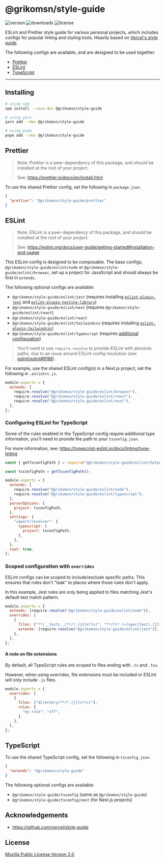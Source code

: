 # @grikomsn/style-guide

![version](https://badgen.net/npm/v/@grikomsn/style-guide)
![downloads](https://badgen.net/npm/dt/@grikomsn/style-guide)
![license](https://badgen.net/npm/license/@grikomsn/style-guide)

ESLint and Prettier style guide for various personal projects, which includes configs for popular linting and styling tools. Heavily based on [Vercel's style guide](https://github.com/vercel/style-guide).

The following configs are available, and are designed to be used together.

- [Prettier](#prettier)
- [ESLint](#eslint)
- [TypeScript](#typescript)

---

## Installing

```sh
# using npm
npm install --save-dev @grikomsn/style-guide

# using yarn
yarn add --dev @grikomsn/style-guide

# using pnpm
pnpm add --dev @grikomsn/style-guide
```

## Prettier

> Note: Prettier is a peer-dependency of this package, and should be installed
> at the root of your project.
>
> See: https://prettier.io/docs/en/install.html

To use the shared Prettier config, set the following in `package.json`.

```json
{
  "prettier": "@grikomsn/style-guide/prettier"
}
```

## ESLint

> Note: ESLint is a peer-dependency of this package, and should be installed
> at the root of your project.
>
> See: https://eslint.org/docs/user-guide/getting-started#installation-and-usage

This ESLint config is designed to be composable. The base configs,
`@grikomsn/style-guide/eslint/node` or `@grikomsn/style-guide/eslint/browser`, set
up a project for JavaScript and should always be first in `extends`.

The following optional configs are available:

- `@grikomsn/style-guide/eslint/jest` (requires installing [`eslint-plugin-jest`](https://www.npmjs.com/package/eslint-plugin-jest) and [`eslint-plugin-testing-library`](https://www.npmjs.com/package/eslint-plugin-testing-library))
- `@grikomsn/style-guide/eslint/next` (requires `@grikomsn/style-guide/eslint/react`)
- `@grikomsn/style-guide/eslint/react`
- `@grikomsn/style-guide/eslint/tailwindcss` (requires installing [`eslint-plugin-tailwindcss`](https://www.npmjs.com/package/eslint-plugin-tailwindcss))
- `@grikomsn/style-guide/eslint/typescript` (requires [additional configuration](#configuring-eslint-for-typescript))

> You'll need to use `require.resolve` to provide ESLint with absolute paths,
> due to an issue around ESLint config resolution (see
> [eslint/eslint#9188](https://github.com/eslint/eslint/issues/9188)).

For example, use the shared ESLint config(s) in a Next.js project, set the
following in `.eslintrc.js`.

```js
module.exports = {
  extends: [
    require.resolve("@grikomsn/style-guide/eslint/browser"),
    require.resolve("@grikomsn/style-guide/eslint/react"),
    require.resolve("@grikomsn/style-guide/eslint/next"),
  ],
};
```

### Configuring ESLint for TypeScript

Some of the rules enabled in the TypeScript config require additional type
information, you'll need to provide the path to your `tsconfig.json`.

For more information, see: https://typescript-eslint.io/docs/linting/type-linting

```js
const { getTsconfigPath } = require("@grikomsn/style-guide/eslint/helpers");

const tsconfigPath = getTsconfigPath();

module.exports = {
  extends: [
    require.resolve("@grikomsn/style-guide/eslint/node"),
    require.resolve("@grikomsn/style-guide/eslint/typescript"),
  ],
  parserOptions: {
    project: tsconfigPath,
  },
  settings: {
    "import/resolver": {
      typescript: {
        project: tsconfigPath,
      },
    },
  },
  root: true,
};
```

### Scoped configuration with `overrides`

ESLint configs can be scoped to include/exclude specific paths. This ensures
that rules don't "leak" to places where those rules don't apply.

In this example, Jest rules are only being applied to files matching Jest's
default test match pattern.

```js
module.exports = {
  extends: [require.resolve("@grikomsn/style-guide/eslint/node")],
  overrides: [
    {
      files: ["**/__tests__/**/*.[jt]s?(x)", "**/?(*.)+(spec|test).[jt]s?(x)"],
      extends: [require.resolve("@grikomsn/style-guide/eslint/jest")],
    },
  ],
};
```

#### A note on file extensions

By default, all TypeScript rules are scoped to files ending with `.ts` and
`.tsx`.

However, when using overrides, file extensions must be included or ESLint will
only include `.js` files.

```js
module.exports = {
  overrides: [
    {
      files: ["directory/**/*.[jt]s?(x)"],
      rules: {
        "my-rule": "off",
      },
    },
  ],
};
```

## TypeScript

To use the shared TypeScript config, set the following in `tsconfig.json`.

```json
{
  "extends": "@grikomsn/style-guide"
}
```

The following optional configs are available:

- `@grikomsn/style-guide/tsconfig` (same as `@grikomsn/style-guide`)
- `@grikomsn/style-guide/tsconfig/next` (for Next.js projects)

## Acknowledgements

- https://github.com/vercel/style-guide

## License

[Mozilla Public License Version 2.0](./LICENSE.txt)
